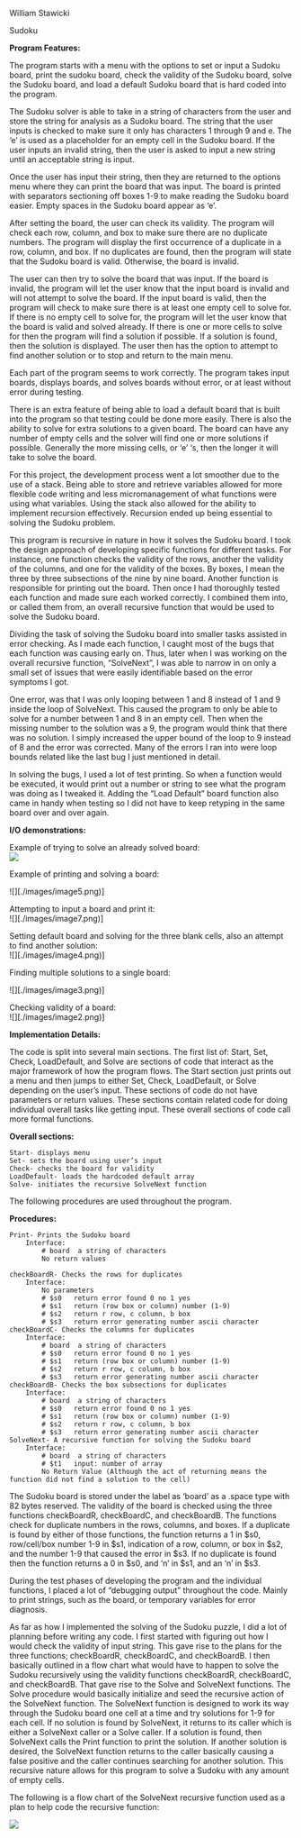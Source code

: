 William Stawicki  

Sudoku

**Program Features:**

The program starts with a menu with the options to set or input a Sudoku board, print the sudoku board, check the validity of the Sudoku board, solve the Sudoku board, and load a default Sudoku board that is hard coded into the program.   

The Sudoku solver is able to take in a string of characters from the user and store the string for analysis as a Sudoku board. The string that the user inputs is checked to make sure it only has characters 1 through 9 and e. The ‘e’ is used as a placeholder for an empty cell in the Sudoku board. If the user inputs an invalid string, then the user is asked to input a new string until an acceptable string is input.   

Once the user has input their string, then they are returned to the options menu where they can print the board that was input. The board is printed with separators sectioning off boxes 1-9 to make reading the Sudoku board easier. Empty spaces in the Sudoku board appear as ‘e’. 

After setting the board, the user can check its validity. The program will check each row, column, and box to make sure there are no duplicate numbers. The program will display the first occurrence of a duplicate in a row, column, and box. If no duplicates are found, then the program will state that the Sudoku board is valid. Otherwise, the board is invalid.  

The user can then try to solve the board that was input. If the board is invalid, the program will let the user know that the input board is invalid and will not attempt to solve the board. If the input board is valid, then the program will check to make sure there is at least one empty cell to solve for. If there is no empty cell to solve for, the program will let the user know that the board is valid and solved already. If there is one or more cells to solve for then the program will find a solution if possible. If a solution is found, then the solution is displayed. The user then has the option to attempt to find another solution or to stop and return to the main menu.  

Each part of the program seems to work correctly. The program takes input boards, displays boards, and solves boards without error, or at least without error during testing. 

There is an extra feature of being able to load a default board that is built into the program so that testing could be done more easily. There is also the ability to solve for extra solutions to a given board. The board can have any number of empty cells and the solver will find one or more solutions if possible. Generally the more missing cells, or ‘e’ ‘s, then the longer it will take to solve the board.   

For this project, the development process went a lot smoother due to the use of a stack. Being able to store and retrieve variables allowed for more flexible code writing and less micromanagement of what functions were using what variables. Using the stack also allowed for the ability to implement recursion effectively. Recursion ended up being essential to solving the Sudoku problem.   

This program is recursive in nature in how it solves the Sudoku board. I took the design approach of developing specific functions for different tasks. For instance, one function checks the validity of the rows, another the validity of the columns, and one for the validity of the boxes. By boxes, I mean the three by three subsections of the nine by nine board. Another function is responsible for printing out the board. Then once I had thoroughly tested each function and made sure each worked correctly. I combined them into, or called them from, an overall recursive function that would be used to solve the Sudoku board.   

Dividing the task of solving the Sudoku board into smaller tasks assisted in error checking. As I made each function, I caught most of the bugs that each function was causing early on. Thus, later when I was working on the overall recursive function, “SolveNext”, I was able to narrow in on only a small set of issues that were easily identifiable based on the error symptoms I got. 

One error, was that I was only looping between 1 and 8 instead of 1 and 9 inside the loop of SolveNext. This caused the program to only be able to solve for a number between 1 and 8 in an empty cell. Then when the missing number to the solution was a 9, the program would think that there was no solution. I simply increased the upper bound of the loop to 9 instead of 8 and the error was corrected.  Many of the errors I ran into were loop bounds related like the last bug I just mentioned in detail.  

In solving the bugs, I used a lot of test printing. So when a function would be executed, it would print out a number or string to see what the program was doing as I tweaked it. Adding the “Load Default” board function also came in handy when testing so I did not have to keep retyping in the same board over and over again.

**I/O demonstrations:**

Example of trying to solve an already solved board:   
![](./images/image6.png)

Example of printing and solving a board: 

![][./images/image5.png)]

Attempting to input a board and print it:  
![][./images/image7.png)]

Setting default board and solving for the three blank cells, also an attempt to find another solution:  
![][./images/image4.png)]

Finding multiple solutions to a single board:

![][./images/image3.png)]

Checking validity of a board:  
![][./images/image2.png)]

**Implementation Details:** 

The code is split into several main sections. The first list of: Start, Set, Check, LoadDefault, and Solve are sections of code that interact as the major framework of how the program flows. The Start section just prints out a menu and then jumps to either Set, Check, LoadDefault, or Solve depending on the user’s input. These sections of code do not have parameters or return values. These sections contain related code for doing individual overall tasks like getting input. These overall sections of code call more formal functions. 

**Overall sections:**  
    
    Start- displays menu  
    Set- sets the board using user’s input  
    Check- checks the board for validity  
    LoadDefault- loads the hardcoded default array  
    Solve- initiates the recursive SolveNext function

The following procedures are used throughout the program.  

**Procedures:**

    Print- Prints the Sudoku board  
        Interface:   
            # board  a string of characters  
            No return values  

    checkBoardR- Checks the rows for duplicates  
        Interface:  
            No parameters  
            # $s0 	return error found 0 no 1 yes  
            # $s1   return (row box or column) number (1-9)  
            # $s2   return r row, c column, b box  
            # $s3   return error generating number ascii character  
    checkBoardC- Checks the columns for duplicates  
        Interface:  
            # board  a string of characters  
            # $s0 	return error found 0 no 1 yes  
            # $s1   return (row box or column) number (1-9)  
            # $s2   return r row, c column, b box  
            # $s3   return error generating number ascii character  
    checkBoardB- Checks the box subsections for duplicates  
        Interface:  
            # board  a string of characters  
            # $s0 	return error found 0 no 1 yes  
            # $s1   return (row box or column) number (1-9)  
            # $s2   return r row, c column, b box  
            # $s3   return error generating number ascii character  
    SolveNext- A recursive function for solving the Sudoku board  
        Interface:  
            # board  a string of characters  
            # $t1	input: number of array  
            No Return Value (Although the act of returning means the function did not find a solution to the cell)

The Sudoku board is stored under the label as ‘board’ as a .space type with 82 bytes reserved. The validity of the board is checked using the three functions checkBoardR, checkBoardC, and checkBoardB. The functions check for duplicate numbers in the rows, columns, and boxes. If a duplicate is found by either of those functions, the function returns a 1 in $s0, row/cell/box number 1-9 in $s1, indication of a row, column, or box in $s2, and the number 1-9 that caused the error in $s3. If no duplicate is found then the function returns a 0 in $s0, and ‘n’ in $s1, and an ‘n’ in $s3.   

During the test phases of developing the program and the individual functions, I placed a lot of “debugging output” throughout the code. Mainly to print strings, such as the board, or temporary variables for error diagnosis.   

As far as how I implemented the solving of the Sudoku puzzle, I did a lot of planning before writing any code. I first started with figuring out how I would check the validity of input string. This gave rise to the plans for the three functions; checkBoardR, checkBoardC, and checkBoardB. I then basically outlined in a flow chart what would have to happen to solve the Sudoku recursively using the validity functions checkBoardR, checkBoardC, and checkBoardB. That gave rise to the Solve and SolveNext functions. The Solve procedure would basically initialize and seed the recursive action of the SolveNext function. The SolveNext function is designed to work its way through the Sudoku board one cell at a time and try solutions for 1-9 for each cell. If no solution is found by SolveNext, it returns to its caller which is either a SolveNext caller or a Solve caller. If a solution is found, then SolveNext calls the Print function to print the solution. If another solution is desired, the SolveNext function returns to the caller basically causing a false positive and the caller continues searching for another solution. This recursive nature allows for this program to solve a Sudoku with any amount of empty cells. 

The following is a flow chart of the SolveNext recursive function used as a plan to help code the recursive function:

![](./images/image1.png)

